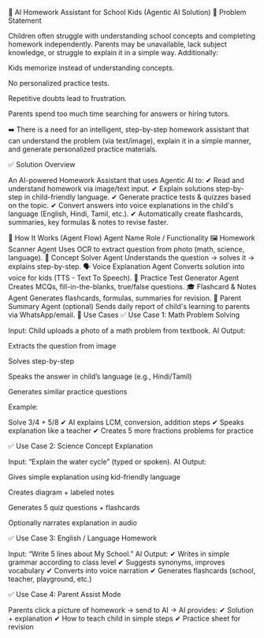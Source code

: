 📘 AI Homework Assistant for School Kids (Agentic AI Solution)
🎯 Problem Statement

Children often struggle with understanding school concepts and completing homework independently.
Parents may be unavailable, lack subject knowledge, or struggle to explain it in a simple way.
Additionally:

Kids memorize instead of understanding concepts.

No personalized practice tests.

Repetitive doubts lead to frustration.

Parents spend too much time searching for answers or hiring tutors.

➡️ There is a need for an intelligent, step-by-step homework assistant that can understand the problem (via text/image), explain it in a simple manner, and generate personalized practice materials.

✅ Solution Overview

An AI-powered Homework Assistant that uses Agentic AI to:
✔ Read and understand homework via image/text input.
✔ Explain solutions step-by-step in child-friendly language.
✔ Generate practice tests & quizzes based on the topic.
✔ Convert answers into voice explanations in the child's language (English, Hindi, Tamil, etc.).
✔ Automatically create flashcards, summaries, key formulas & notes to revise faster.

🧠 How It Works (Agent Flow)
Agent Name	Role / Functionality
🖼️ Homework Scanner Agent	Uses OCR to extract question from photo (math, science, language).
🤖 Concept Solver Agent	Understands the question → solves it → explains step-by-step.
🗣️ Voice Explanation Agent	Converts solution into voice for kids (TTS - Text To Speech).
📝 Practice Test Generator Agent	Creates MCQs, fill-in-the-blanks, true/false questions.
🎓 Flashcard & Notes Agent	Generates flashcards, formulas, summaries for revision.
🧵 Parent Summary Agent (optional)	Sends daily report of child's learning to parents via WhatsApp/email.
📌 Use Cases
✅ Use Case 1: Math Problem Solving

Input: Child uploads a photo of a math problem from textbook.
AI Output:

Extracts the question from image

Solves step-by-step

Speaks the answer in child’s language (e.g., Hindi/Tamil)

Generates similar practice questions

Example:

Solve 3/4 + 5/8
✔ AI explains LCM, conversion, addition steps
✔ Speaks explanation like a teacher
✔ Creates 5 more fractions problems for practice

✅ Use Case 2: Science Concept Explanation

Input: “Explain the water cycle” (typed or spoken).
AI Output:

Gives simple explanation using kid-friendly language

Creates diagram + labeled notes

Generates 5 quiz questions + flashcards

Optionally narrates explanation in audio

✅ Use Case 3: English / Language Homework

Input: “Write 5 lines about My School.”
AI Output:
✔ Writes in simple grammar according to class level
✔ Suggests synonyms, improves vocabulary
✔ Converts into voice narration
✔ Generates flashcards (school, teacher, playground, etc.)

✅ Use Case 4: Parent Assist Mode

Parents click a picture of homework → send to AI → AI provides:
✔ Solution + explanation
✔ How to teach child in simple steps
✔ Practice sheet for revision
